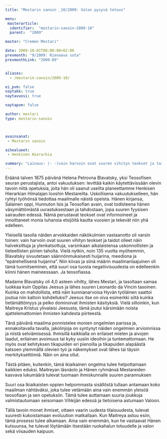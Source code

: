 ```yaml
---
title: "Mestarin sanoin _10/2009: Valon pysyvä totuus"

menu:
 masterarticle:
  identifier:  "mestarin-sanoin-2009-10"
  parent:  "2009"

master: "Cremen Mestari"

date: 2009-10-01T00:00:00+02:00
prevmonth: "9/2009: Rienaava sota"
prevmonthLink: "2009-09"


aliases:
  - /mestarin-sanoin/2009-10/

ei_pvm: false
naytakk: true
naytavuosi: true

naytapvm: false

author: mestari
type: mestarin-sanoin



avainsanat:
 - Mestarin sanoin

aihealueet:
 - Henkinen Hierarkia

summary: "Lainaus: (- -)vain harvoin ovat suuren vihityn teokset ja taidot olleet näin halveksittuja ja ylenkatsottuja, varsinkaan aikalaistensa uskonnollisten ja tieteellisten piirien taholta. Vielä nytkin, noin 135 vuotta myöhemmin, Blavatsky sivuutetaan säännönmukaisesti huijarina, meediona ja &#8221;epärehellisenä huijarina&#8221;."
---
```

<p>Eräänä talven 1875 päivänä Helena Petrovna Blavatsky, yksi Teosofisen seuran perustajista, antoi vakuutuksen: levittää kaikin käytettävissään olevin tavoin niitä opetuksia, joita hän oli saanut useilta planeettamme Henkisen Hierarkian Himalajan looshin Mestareilta. Uskollisena vakuutukselleen, hän ryhtyi työhönsä tiedottaa maailmalle näistä opeista. Hänen kirjansa, Salainen oppi, Hunnuton Isis ja Teosofian avain, ovat todisteena hänen väsymättömästä uurastuksestaan ja tahdostaan, jopa suuren fyysisen sairauden edessä. Nämä perustavat teokset ovat informoineet ja innoittaneet monia tuhansia etsijöitä kautta vuosien ja tekevät niin yhä edelleen.</p>
<p>Yleisellä tasolla näiden arvokkaiden näkökulmien vastaanotto oli varsin toinen: vain harvoin ovat suuren vihityn teokset ja taidot olleet näin halveksittuja ja ylenkatsottuja, varsinkaan aikalaistensa uskonnollisten ja tieteellisten piirien taholta. Vielä nytkin, noin 135 vuotta myöhemmin, Blavatsky sivuutetaan säännönmukaisesti huijarina, meediona ja &#8221;epärehellisenä huijarina&#8221;. Niin kiivas ja siinä määrin maailmanlaajuinen oli tämä tuomitseminen, että suuri osa tuosta negatiivisuudesta on edelleenkin kiinni hänen maineessaan. Ja teosofiassa.</p>
<p>Madame Blavatsky oli 4,0 asteen vihitty, lähes Mestari, ja tasoltaan samaa luokkaa kuin Oppilas Jeesus ja lähes suuren Leonardo da Vincin tasoinen. Kuinka on mahdollista, että näin kunnianarvoisa Hyvän työläinen saattoi joutua niin kaltoin kohdelluksi? Jeesus itse on oiva esimerkki siitä kuinka tietämättömyys ja pelko dominoivat ihmisten käsityksiä. Vielä silloinkin, kun Maitreya Kristus ylivalaisi Jeesusta, tämä joutui kärsimään noista ajattelemattomien ihmisten kahdesta piirteestä.</p>
<p>Tänä päivänä maailma ponnistelee monien ongelmien parissa ja, ennakoitavalla tavalla, jakolinjoja on syntynyt näiden ongelmien arvioinnissa ja niistä selviämisessä. Ihmisillä kaikkialla on erilaiset mielen ja aivojen laadut, erilainen avoimuus tai kyky uusiin ideoihin ja tuntemattomaan. He myös ovat kehityksen tikapuiden eri pienoilla ja tikapuiden alapäästä katsoen ylemmällä olevien työ ja näkemykset ovat lähes tai täysin merkityksettömiä. Näin on aina ollut.</p>
<p>Tästä pitäen, kuitenkin, tämä ikiaikainen ongelma tulee helpottamaan kaikkien eduksi. Maitreyan läsnäolo ja Hänen ryhmänsä Mestareiden kasvava lukumäärä tulevat tuomaan ihmiskunnalle suuren parannuksen</p>
<p>Suuri osa Ikiaikaisten oppien helpommasta sisällöstä tullaan antamaan koko maailman nähtäväksi, joka tulee vetämään aina vain enemmän yleisöä teosofiaan ja sen opetuksiin. Tämä tulee auttamaan suuria joukkoja valmistautumaan seisomaan Vihkijän edessä ja tietoisena astumaan Valoon.</p>
<p>Tällä tavoin monet ihmiset, ottaen vaarin uudesta tilaisuudesta, tulevat suuresti kukoistamaan evoluution matkallaan. Kun Maitreya astuu esiin, tämä prosessi tulee alkamaan. Aina vain enemmän, kun he vastaavat Hänen kutsuunsa, he tulevat löytämään itsestään ruokahalun totuudelle ja valon sekä viisauden kaipuun.</p>
